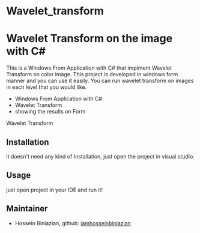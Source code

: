 # Wavelet_transform
# Wavelet Transform on the image with C#


This is a  Windows From Application with C# that implment Wavelet Transform on color image. This project is developed in windows form manner and you can use it easily.
You can run wavelet transform on images in each level that you would like.
- Windows From Application with C#
- Wavelet Transform
- showing the results on Form


Wavelet Transform  

## Installation
it doesn't need any kind of Installation, just open the project in visual studio.


## Usage
just open project in your IDE and run it!



## Maintainer
* Hossein Biniazian, github: [iamhosseinbiniazian](https://github.com/iamhosseinbiniazian)




